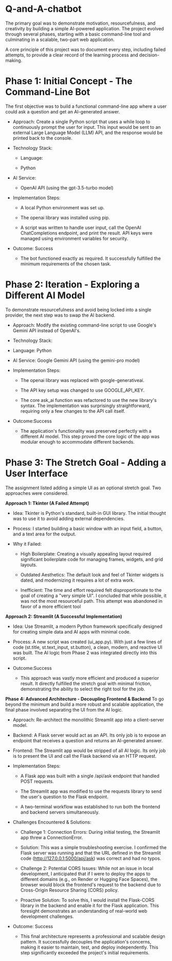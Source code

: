 # Q-and-A-chatbot

The primary goal was to demonstrate motivation, resourcefulness, and creativity by building a simple AI-powered application.  The project evolved through several phases, starting with a basic command-line tool and culminating in a scalable, two-part web application.

A core principle of this project was to document every step, including failed attempts, to provide a clear record of the learning process and decision-making.

# Phase 1: Initial Concept - The Command-Line Bot

The first objective was to build a functional command-line app where a user could ask a question and get an AI-generated answer. 

- Approach: Create a single Python script that uses a while loop to continuously prompt the user for input. This input would be sent to an external Large Language Model (LLM) API, and the response would be printed back to the console.

- Technology Stack:

  - Language: 

  - Python 

- AI Service: 

  - OpenAI API (using the gpt-3.5-turbo model) 

- Implementation Steps:

  - A local Python environment was set up. 

  - The openai library was installed using pip.

  - A script was written to handle user input, call the OpenAI ChatCompletions endpoint, and print the result. API keys were managed using environment variables for security.

- Outcome: Success

  - The bot functioned exactly as required. It successfully fulfilled the minimum requirements of the chosen task.
 

# Phase 2: Iteration - Exploring a Different AI Model

To demonstrate resourcefulness and avoid being locked into a single provider, the next step was to swap the AI backend. 

- Approach: Modify the existing command-line script to use Google's Gemini API instead of OpenAI's.

- Technology Stack:

- Language: Python

- AI Service: Google Gemini API (using the gemini-pro model)

- Implementation Steps:

  - The openai library was replaced with google-generativeai.

  - The API key setup was changed to use GOOGLE_API_KEY.

  - The core ask_ai function was refactored to use the new library's syntax. The implementation was surprisingly straightforward, requiring only a few changes to the API call itself.

- Outcome:Success

  - The application's functionality was preserved perfectly with a different AI model. This step proved the core logic of the app was modular enough to accommodate different backends.
 

# Phase 3: The Stretch Goal - Adding a User Interface

The assignment listed adding a simple UI as an optional stretch goal.  Two approaches were considered.

**Approach 1: Tkinter (A Failed Attempt)**
- Idea: Tkinter is Python's standard, built-in GUI library. The initial thought was to use it to avoid adding external dependencies. 

- Process: I started building a basic window with an input field, a button, and a text area for the output.

- Why it Failed:

  - High Boilerplate: Creating a visually appealing layout required significant boilerplate code for managing frames, widgets, and grid layouts.

  - Outdated Aesthetics: The default look and feel of Tkinter widgets is dated, and modernizing it requires a lot of extra work.

  - Inefficient: The time and effort required felt disproportionate to the goal of creating a "very simple UI".  I concluded that while possible, it was not the most resourceful path. This attempt was abandoned in favor of a more efficient tool
 

**Approach 2: Streamlit (A Successful Implementation)**

- Idea: Use Streamlit, a modern Python framework specifically designed for creating simple data and AI apps with minimal code. 

- Process: A new script was created (ui_app.py). With just a few lines of code (st.title, st.text_input, st.button), a clean, modern, and reactive UI was built. The AI logic from Phase 2 was integrated directly into this script.

- Outcome:Success

  - This approach was vastly more efficient and produced a superior result. It directly fulfilled the stretch goal with minimal friction, demonstrating the ability to select the right tool for the job.
 

**Phase 4: Advanced Architecture - Decoupling Frontend & Backend**
To go beyond the minimum and build a more robust and scalable application, the final phase involved separating the UI from the AI logic. 

- Approach: Re-architect the monolithic Streamlit app into a client-server model.

- Backend: A Flask server would act as an API. Its only job is to expose an endpoint that receives a question and returns an AI-generated answer.

- Frontend: The Streamlit app would be stripped of all AI logic. Its only job is to present the UI and call the Flask backend via an HTTP request.

- Implementation Steps:

  - A Flask app was built with a single /api/ask endpoint that handled POST requests.

  - The Streamlit app was modified to use the requests library to send the user's question to the Flask endpoint.

  - A two-terminal workflow was established to run both the frontend and backend servers simultaneously.

- Challenges Encountered & Solutions:

  - Challenge 1: Connection Errors: During initial testing, the Streamlit app threw a ConnectionError.

  - Solution: This was a simple troubleshooting exercise. I confirmed the Flask server was running and that the URL defined in the Streamlit code (http://127.0.0.1:5000/api/ask) was correct and had no typos.


  - Challenge 2: Potential CORS Issues: While not an issue in local development, I anticipated that if I were to deploy the apps to different domains (e.g., on Render or Hugging Face Spaces), the browser would block the frontend's request to the backend due to Cross-Origin Resource Sharing (CORS) policy. 

  - Proactive Solution: To solve this, I would install the Flask-CORS library in the backend and enable it for the Flask application. This foresight demonstrates an understanding of real-world web development challenges.

- Outcome: Success

  - This final architecture represents a professional and scalable design pattern. It successfully decouples the application's concerns, making it easier to maintain, test, and deploy independently. This step significantly exceeded the project's initial requirements.
